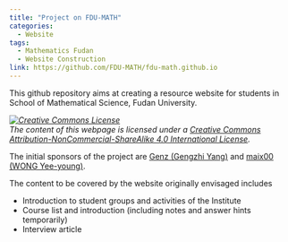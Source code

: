 ```yaml
---
title: "Project on FDU-MATH"
categories:
  - Website
tags:
  - Mathematics Fudan
  - Website Construction
link: https://github.com/FDU-MATH/fdu-math.github.io
---
```


This github repository aims at creating a resource website for students in School of Mathematical Science, Fudan University.

<div class="notice--warning">
  <p><i><a rel="license" href="http://creativecommons.org/licenses/by-nc-sa/4.0/"><img alt="Creative Commons License" style="border-width:0" src="https://i.creativecommons.org/l/by-nc-sa/4.0/88x31.png" /></a><br /> The content of this webpage is licensed under a <a rel="license" href="http://creativecommons.org/licenses/by-nc-sa/4.0/">Creative Commons Attribution-NonCommercial-ShareAlike 4.0 International License</a>.</i></p>
</div>

The initial sponsors of the project are  [Genz (Gengzhi Yang)](https://github.com/Genz17) and  [maix00 (WONG Yee-young)](https://github.com/maix00). 

The content to be covered by the website originally envisaged includes
- Introduction to student groups and activities of the Institute
- Course list and introduction (including notes and answer hints temporarily)
- Interview article
